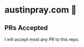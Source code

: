 austinpray.com :watermelon:
===========================

## PRs Accepted

I will accept most any PR to this repo. 
